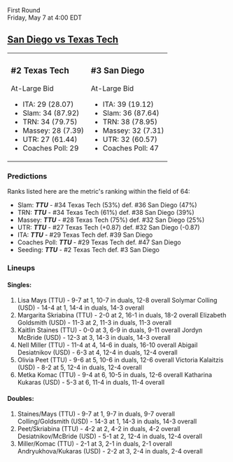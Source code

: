 First Round  
Friday, May 7 at 4:00 EDT
## [San Diego vs Texas Tech](https://www.ncaa.com/game/5833661) 

<table><tr><td>  

### #2 Texas Tech  

At-Large Bid  
- ITA: 29 (28.07)  
- Slam: 34 (87.92)  
- TRN: 34 (79.75)  
- Massey: 28 (7.39)  
- UTR: 27 (61.44)  
- Coaches Poll: 29  

</td><td>  

### #3 San Diego  

At-Large Bid  
- ITA: 39 (19.12)  
- Slam: 36 (87.64)  
- TRN: 38 (78.95)  
- Massey: 32 (7.31)  
- UTR: 32 (60.57)  
- Coaches Poll: 47  

</td></tr></table>  

 ### Predictions  

Ranks listed here are the metric's ranking within the field of 64:  
- Slam: ***TTU*** - #34 Texas Tech (53%) def. #36 San Diego (47%)  
- TRN: ***TTU*** - #34 Texas Tech (61%) def. #38 San Diego (39%)  
- Massey: ***TTU*** - #28 Texas Tech (75%) def. #32 San Diego (25%)  
- UTR: ***TTU*** - #27 Texas Tech (+0.87) def. #32 San Diego (-0.87)  
- ITA: ***TTU*** - #29 Texas Tech def. #39 San Diego  
- Coaches Poll: ***TTU*** - #29 Texas Tech def. #47 San Diego  
- Seeding: ***TTU*** - #2 Texas Tech def. #3 San Diego  

 ### Lineups  

 #### Singles:  
1. Lisa Mays (TTU) - 9-7 at 1, 10-7 in duals, 12-8 overall
  Solymar Colling (USD) - 14-4 at 1, 14-4 in duals, 14-3 overall
2. Margarita Skriabina (TTU) - 2-0 at 2, 16-1 in duals, 18-2 overall
  Elizabeth Goldsmith (USD) - 11-3 at 2, 11-3 in duals, 11-3 overall
3. Kaitlin Staines (TTU) - 0-0 at 3, 6-9 in duals, 9-11 overall
  Jordyn McBride (USD) - 12-3 at 3, 14-3 in duals, 14-3 overall
4. Nell Miller (TTU) - 11-4 at 4, 14-6 in duals, 16-10 overall
  Abigail Desiatnikov (USD) - 6-3 at 4, 12-4 in duals, 12-4 overall
5. Olivia Peet (TTU) - 9-6 at 5, 10-6 in duals, 12-6 overall
  Victoria Kalaitzis (USD) - 8-2 at 5, 12-4 in duals, 12-4 overall
6. Metka Komac (TTU) - 9-4 at 6, 10-5 in duals, 12-6 overall
  Katharina Kukaras (USD) - 5-3 at 6, 11-4 in duals, 11-4 overall

 #### Doubles:  
1. Staines/Mays (TTU) - 9-7 at 1, 9-7 in duals, 9-7 overall
  Colling/Goldsmith (USD) - 14-3 at 1, 14-3 in duals, 14-3 overall
2. Peet/Skriabina (TTU) - 4-2 at 2, 4-2 in duals, 4-2 overall
  Desiatnikov/McBride (USD) - 5-1 at 2, 12-4 in duals, 12-4 overall
3. Miller/Komac (TTU) - 2-1 at 3, 2-1 in duals, 2-1 overall
  Andryukhova/Kukaras (USD) - 2-2 at 3, 2-4 in duals, 2-4 overall